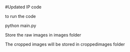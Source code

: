#Updated IP code

to run the code

python main.py

Store the raw images in images folder

The cropped images will be stored in croppedimages folder


